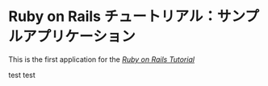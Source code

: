 # Ruby on Rails チュートリアル：サンプルアプリケーション

This is the first application for the
[*Ruby on Rails Tutorial*](http://railstutorial.jp/)

test
test
